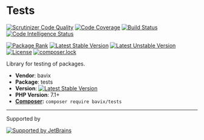 # Tests

[![Scrutinizer Code Quality](https://scrutinizer-ci.com/g/bavix/tests/badges/quality-score.png?b=master)](https://scrutinizer-ci.com/g/bavix/tests/?branch=master)
[![Code Coverage](https://scrutinizer-ci.com/g/bavix/tests/badges/coverage.png?b=master)](https://scrutinizer-ci.com/g/bavix/tests/?branch=master)
[![Build Status](https://scrutinizer-ci.com/g/bavix/tests/badges/build.png?b=master)](https://scrutinizer-ci.com/g/bavix/tests/build-status/master)
[![Code Intelligence Status](https://scrutinizer-ci.com/g/bavix/tests/badges/code-intelligence.svg?b=master)](https://scrutinizer-ci.com/code-intelligence)

[![Package Rank](https://phppackages.org/p/bavix/tests/badge/rank.svg)](https://packagist.org/packages/bavix/tests)
[![Latest Stable Version](https://poser.pugx.org/bavix/tests/v/stable)](https://packagist.org/packages/bavix/tests)
[![Latest Unstable Version](https://poser.pugx.org/bavix/tests/v/unstable)](https://packagist.org/packages/bavix/tests)
[![License](https://poser.pugx.org/bavix/tests/license)](https://packagist.org/packages/bavix/tests)
[![composer.lock](https://poser.pugx.org/bavix/tests/composerlock)](https://packagist.org/packages/bavix/tests)

Library for testing of packages.

* **Vendor**: bavix
* **Package**: tests
* **Version**: [![Latest Stable Version](https://poser.pugx.org/bavix/tests/v/stable)](https://packagist.org/packages/bavix/tests)
* **PHP Version**: 7.1+ 
* **[Composer](https://getcomposer.org/):** `composer require bavix/tests`

---
Supported by

[![Supported by JetBrains](https://cdn.rawgit.com/bavix/development-through/46475b4b/jetbrains.svg)](https://www.jetbrains.com/)
